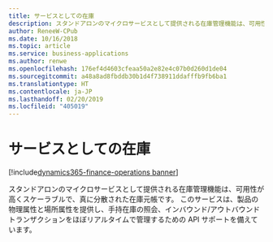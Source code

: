 ```yaml
---
title: サービスとしての在庫
description: スタンドアロンのマイクロサービスとして提供される在庫管理機能は、可用性が高くスケーラブルで、真に分散された在庫元帳です。
author: ReneeW-CPub
ms.date: 10/16/2018
ms.topic: article
ms.service: business-applications
ms.author: renwe
ms.openlocfilehash: 176ef4d4603cfeaa50a2e82e4c07b0d260d1de04
ms.sourcegitcommit: a48a8ad8fbddb30b1d4f738911ddafffb9fb6ba1
ms.translationtype: HT
ms.contentlocale: ja-JP
ms.lasthandoff: 02/20/2019
ms.locfileid: "405019"
---
```

#  <a name="inventory-as-a-service"></a>サービスとしての在庫
[!include[dynamics365-finance-operations banner](../includes/dynamics365-finance-operations.md)]



スタンドアロンのマイクロサービスとして提供される在庫管理機能は、可用性が高くスケーラブルで、真に分散された在庫元帳です。 このサービスは、製品の物理属性と場所属性を提供し、手持在庫の照会、インバウンド/アウトバウンド トランザクションをほぼリアルタイムで管理するための API サポートを備えています。  
